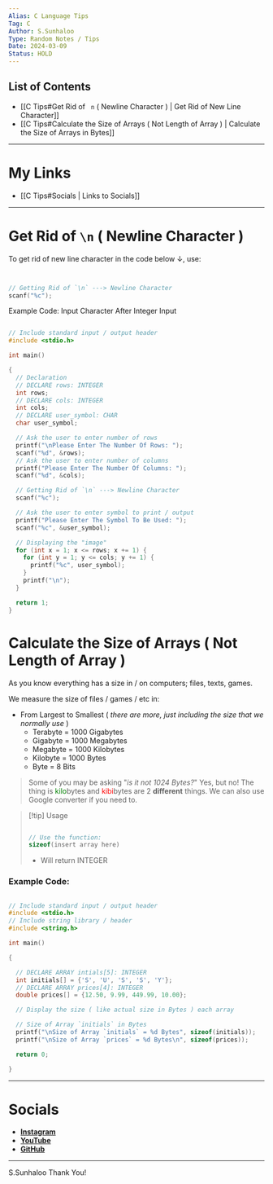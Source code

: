 ```yaml
---
Alias: C Language Tips
Tag: C
Author: S.Sunhaloo
Type: Random Notes / Tips
Date: 2024-03-09
Status: HOLD
---
```


## List of Contents

- [[C Tips#Get Rid of ` n` ( Newline Character ) | Get Rid of New Line Character]]
- [[C Tips#Calculate the Size of Arrays ( Not Length of Array ) | Calculate the Size of Arrays in Bytes]]

---

# My Links

- [[C Tips#Socials | Links to Socials]]

---

# Get Rid of `\n` ( Newline Character )

To get rid of new line character in the code below $\downarrow$, use:

```C


// Getting Rid of `\n` ---> Newline Character
scanf("%c");

```

Example Code: Input Character After Integer Input

```C

// Include standard input / output header
#include <stdio.h>

int main()

{
  // Declaration
  // DECLARE rows: INTEGER
  int rows;
  // DECLARE cols: INTEGER
  int cols;
  // DECLARE user_symbol: CHAR
  char user_symbol;

  // Ask the user to enter number of rows
  printf("\nPlease Enter The Number Of Rows: ");
  scanf("%d", &rows);
  // Ask the user to enter number of columns
  printf("Please Enter The Number Of Columns: ");
  scanf("%d", &cols);

  // Getting Rid of `\n` ---> Newline Character
  scanf("%c");

  // Ask the user to enter symbol to print / output
  printf("Please Enter The Symbol To Be Used: ");
  scanf("%c", &user_symbol);

  // Displaying the "image"
  for (int x = 1; x <= rows; x += 1) {
    for (int y = 1; y <= cols; y += 1) {
      printf("%c", user_symbol);
    }
    printf("\n");
  }

  return 1;
}

```

# Calculate the Size of Arrays ( Not Length of Array )

As you know everything has a size in / on computers; files, texts, games.

We measure the size of files / games / etc in:

- From Largest to Smallest ( *there are more, just including the size that we normally use* )
	- Terabyte = 1000 Gigabytes
	- Gigabyte = 1000 Megabytes
	- Megabyte = 1000 Kilobytes
	- Kilobyte = 1000 Bytes
	- Byte = 8 Bits

>Some of you may be asking "*is it not 1024 Bytes?*"
>Yes, but no! The thing is <span style="color: green;">kilo</span>bytes and <span style="color: red;">kibi</span>bytes are 2 **different** things.
>We can also use Google converter if you need to.

>[!tip] Usage
>```C
>
>// Use the function:
>sizeof(insert array here)
>
>```
>- Will return INTEGER

### Example Code:

```C

// Include standard input / output header
#include <stdio.h>
// Include string library / header
#include <string.h>

int main()

{

  // DECLARE ARRAY intials[5]: INTEGER
  int initials[] = {'S', 'U', 'S', 'S', 'Y'};
  // DECLARE ARRAY prices[4]: INTEGER
  double prices[] = {12.50, 9.99, 449.99, 10.00};

  // Display the size ( like actual size in Bytes ) each array

  // Size of Array `initials` in Bytes
  printf("\nSize of Array `initials` = %d Bytes", sizeof(initials));
  printf("\nSize of Array `prices` = %d Bytes\n", sizeof(prices));

  return 0;

}

```

---

# Socials

- [**Instagram**](https://www.instagram.com/s.sunhaloo/)
- [**YouTube**](https://www.youtube.com/channel/UCMkQZsuW6eHMhdUObLPSpwg)
- [**GitHub**](https://www.github.com/Sunhaloo)

---

S.Sunhaloo
Thank You!